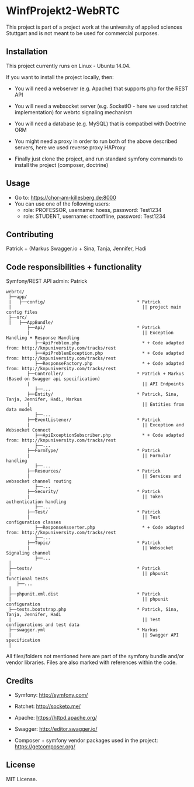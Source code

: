 # WinfProjekt2-WebRTC

This project is part of a project work at the university of applied sciences Stuttgart and is not meant to be used for commercial purposes.

## Installation

This project currently runs on Linux - Ubuntu 14.04.

If you want to install the project locally, then:

- You will need a webserver (e.g. Apache) that supports php for the REST API
- You will need a websocket server (e.g. SocketIO - here we used ratchet implementation) for webrtc signaling mechanism
- You will need a database (e.g. MySQL) that is compatibel with Doctrine ORM
- You might need a proxy in order to run both of the above described servers, here we used reverse proxy HAProxy

- Finally just clone the project, and run standard symfony commands to install the project (composer, doctrine)

## Usage

- Go to: https://chor-am-killesberg.de:8000
- You can use one of the following users: 
  - role: PROFESSOR, username: hoess, password: Test1234
  - role: STUDENT, username: ottooffline, password: Test1234

## Contributing

Patrick + (Markus Swagger.io  + Sina, Tanja, Jennifer, Hadi

## Code responsibilities + functionality

Symfony/REST API admin: Patrick

```
webrtc/
 ├──app/                        
 |   ├──config/                                   * Patrick 
 |                                                  || project main config files
 ├──src/                        
 |   ├──AppBundle/                    
        ├──Api/                                   * Patrick 
        |                                           || Exception Handling + Response Handling
           ├──ApiProblem.php                        * + Code adapted from: http://knpuniversity.com/tracks/rest
           ├──ApiProblemException.php               * + Code adapted from: http://knpuniversity.com/tracks/rest
           ├──ResponseFactory.php                   * + Code adapted from: http://knpuniversity.com/tracks/rest
        ├──Controller/                            * Patrick + Markus (Based on Swagger api specification)
        |                                           || API Endpoints
           ├──...   
        ├──Entity/                                * Patrick, Sina, Tanja, Jennifer, Hadi, Markus
        |                                           || Entities from data model
           ├──...   
        ├──EventListener/                         * Patrick
        |                                           || Exception and Websocket Connect
           ├──ApiExceptionSubscriber.php            * + Code adapted from: http://knpuniversity.com/tracks/rest
           ├──...                                   
        ├──FormType/                              * Patrick
        |                                           || Formular handling
           ├──...   
        ├──Resources/                             * Patrick
        |                                           || Services and websocket channel routing
           ├──...   
        ├──Security/                              * Patrick
        |                                           || Token authentication handling
           ├──...   
        ├──Test/                                  * Patrick
        |                                           || Test configuration classes
           ├──ResponseAsserter.php                  * + Code adapted from: http://knpuniversity.com/tracks/rest
           ├──...                                   
        ├──Topic/                                 * Patrick
        |                                           || Websocket Signaling channel
           ├──...   
 │
 ├──tests/                                        * Patrick
 |                                                  || phpunit functional tests
    ├──...   
 │
 ├──phpunit.xml.dist                              * Patrick
 |                                                  || phpunit configuration
 ├──tests.bootstrap.php                           * Patrick, Sina, Tanja, Jennifer, Hadi 
 |                                                  || Test configurations and test data
 ├──swagger.yml                                   * Markus 
 |                                                  || Swagger API specification
 │
```

All files/folders not mentioned here are part of the symfony bundle and/or vendor libraries.
Files are also marked with references within the code.

## Credits

- Symfony: http://symfony.com/
- Ratchet: http://socketo.me/
- Apache: https://httpd.apache.org/
- Swagger: http://editor.swagger.io/

- Composer + symfony vendor packages used in the project: https://getcomposer.org/


## License

MIT License.
